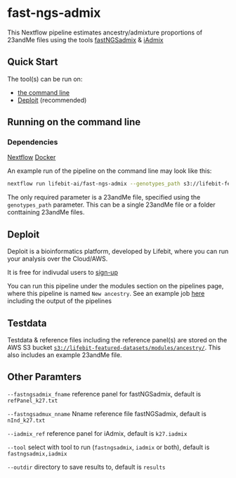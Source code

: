 # fast-ngs-admix

This Nextflow pipeline estimates ancestry/admixture proportions of 23andMe files using the tools [fastNGSadmix](https://github.com/e-jorsboe/fastNGSadmix) & [iAdmix](https://github.com/vibansal/ancestry)


## Quick Start
The tool(s) can be run on:
* [the command line](#running-on-the-command-line)
* [Deploit](#deploit) (recommended)

## Running on the command line

### Dependencies 
[Nextflow](https://www.nextflow.io/)
[Docker](https://www.docker.com/)

An example run of the pipeline on the command line may look like this:

```bash
nextflow run lifebit-ai/fast-ngs-admix --genotypes_path s3://lifebit-featured-datasets/modules/ancestry/uk35C650_20170608144013.txt
```
The only required parameter is a 23andMe file, specified using the `genotypes_path` parameter. This can be a single 23andMe file or a folder conttaining 23andMe files.

## Deploit

Deploit is a bioinformatics platform, developed by Lifebit, where you can run your analysis over the Cloud/AWS.

It is free for indivudal users to [sign-up](https://deploit.lifebit.ai/register)

You can run this pipeline under the modules section on the pipelines page, where this pipeline is named `New ancestry`. See an example job [here](https://deploit.lifebit.ai/public/jobs/5cece61584e82a00a83fc40a) including the output of the pipelines

## Testdata
Testdata & reference files including the reference panel(s) are stored on the AWS S3 bucket [`s3://lifebit-featured-datasets/modules/ancestry/`](https://s3.console.aws.amazon.com/s3/buckets/lifebit-featured-datasets/modules/ancestry/?region=eu-west-1&tab=overview). This also includes an example 23andMe file.

## Other Paramters
`--fastngsadmix_fname` reference panel for fastNGSadmix, default is `refPanel_k27.txt`

`--fastngsadmux_nname` Nname reference file fastNGSadmix, default is `nInd_k27.txt`

`--iadmix_ref` reference panel for iAdmix, default is `k27.iadmix`

`--tool` select with tool to run (`fastngsadmix`, `iadmix` or both), default is `fastngsadmix,iadmix`

`--outdir` directory to save results to, default is `results`